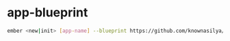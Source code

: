 app-blueprint
=============

```sh
ember <new|init> [app-name] --blueprint https://github.com/knownasilya/app-blueprint
```
